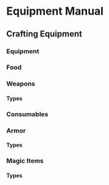 # Equipment Manual

## Crafting Equipment

### Equipment

### Food

### Weapons
#### Types

### Consumables

### Armor
#### Types

### Magic Items
#### Types
